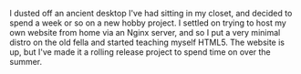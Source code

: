 I dusted off an ancient desktop I've had sitting in my closet, and decided to spend a week or so on a new hobby project. I settled on trying to host my own website from home via an Nginx server, and so I put a very minimal distro on the old fella and started teaching myself HTML5. The website is up, but I've made it a rolling release project to spend time on over the summer. 
